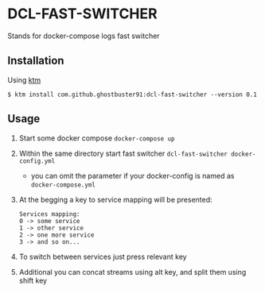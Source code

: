 # DCL-FAST-SWITCHER

Stands for docker-compose logs fast switcher

## Installation
Using [ktm](https://github.com/ghostbuster91/ktm)

`$ ktm install com.github.ghostbuster91:dcl-fast-switcher --version 0.1`


## Usage

1. Start some docker compose `docker-compose up`

2. Within the same directory start fast switcher `dcl-fast-switcher docker-config.yml`
    - you can omit the parameter if your docker-config is named as `docker-compose.yml`

3. At the begging a key to service mapping will be presented:

    ```
    Services mapping:
    0 -> some service
    1 -> other service
    2 -> one more service
    3 -> and so on...
    ```
4. To switch between services just press relevant key

5. Additional you can concat streams using alt key, and split them using shift key